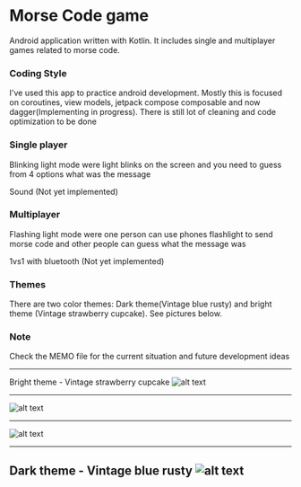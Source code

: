 # Morse Code game
Android application written with Kotlin. It includes single and multiplayer games related to morse code.

### Coding Style
I've used this app to practice android development. Mostly this is focused on coroutines, view models, jetpack compose composable and now dagger(Implementing in progress). There is still lot of cleaning and code optimization to be done

### Single player 
Blinking light mode were light blinks on the screen and you need to guess from 4 options what was the message

Sound (Not yet implemented)

### Multiplayer
Flashing light mode were one person can use phones flashlight to send morse code and other people can guess what the message was

1vs1 with bluetooth (Not yet implemented)

### Themes
There are two color themes:
    Dark theme(Vintage blue rusty) and bright theme (Vintage strawberry cupcake). See pictures below.

### Note
Check the MEMO file for the current situation and future development ideas

___
Bright theme - Vintage strawberry cupcake
![alt text](https://github.com/Risto12/MorseCodeGame/blob/main/menu.png "Picture of main menu")
___
![alt text](https://github.com/Risto12/MorseCodeGame/blob/main/singleplayer.png "Picture of singleplayer screen")
___
![alt text](https://github.com/Risto12/MorseCodeGame/blob/main/dialog.png "Picture of dialog")
___
Dark theme - Vintage blue rusty
![alt text](https://github.com/Risto12/MorseCodeGame/blob/main/darktheme.png "Dark theme")
---
